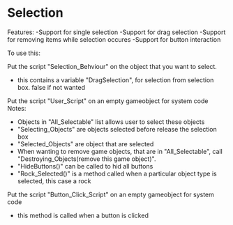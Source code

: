 # Selection

Features:
-Support for single selection
-Support for drag selection
-Support for removing items while selection occures
-Support for button interaction

To use this:

Put the script "Selection_Behviour" on the object that you want to select.
- this contains a variable "DragSelection", for selection from selection box. false if not wanted

Put the script "User_Script" on an empty gameobject for system code
Notes:
- Objects in "All_Selectable" list allows user to select these objects
- "Selecting_Objects" are objects selected before release the selection box
- "Selected_Objects" are object that are selected
- When wanting to remove game objects, that are in "All_Selectable", call "Destroying_Objects(remove this game object)".
- "HideButtons()" can be called to hid all buttons
- "Rock_Selected()" is a method called when a particular object type is selected, this case a rock

Put the script "Button_Click_Script" on an empty gameobject for system code
- this method is called when a button is clicked
